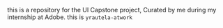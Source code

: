 this is a repository for the UI Capstone project, Curated by me during my internship at Adobe.
this is `yrautela-atwork`
